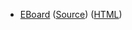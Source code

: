 * [EBoard](../eboards/eboard.21.html)
  ([Source](../eboards/eboard.21.md))
  ([HTML](../eboards/eboard.21.html))

